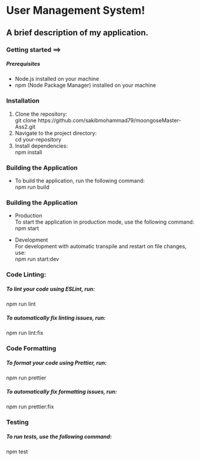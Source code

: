 <h1>User Management System!</h1>
<h2>A brief description of my application.</h2>
<h3>Getting started ==></h3>
<h5>Prerequisites</h5>
<ul>
    <li>Node.js installed on your machine</li>
    <li>npm (Node Package Manager) installed on your machine</li>
</ul>
<h3>Installation</h3>
<ol type="number">
    <li>Clone the repository:<br>
    git clone https://github.com/sakibmohammad79/moongoseMaster-Ass2.git</li>
    <li>Navigate to the project directory:<br>
    cd your-repository</li>
    <li>Install dependencies:<br>
    npm install</li>
</ol>
<h3>Building the Application</h3>
<ul>
    <li>To build the application, run the following command:<br>npm run build</li>
</ul>
<h3>Building the Application</h3>
<ul>
    <li>Production<br>
To start the application in production mode, use the following command:<br>npm start</li>
</ul>
<ul>
    <li>Development<br>
For development with automatic transpile and restart on file changes, use:<br>npm run start:dev</li>
</ul>
<h3>Code Linting:</h3>
<h5>To lint your code using ESLint, run:</h5>
<p>npm run lint</p>
<h5>To automatically fix linting issues, run:</h5>
<p>npm run lint:fix</p>
<h3>Code Formatting</h3>
<h5>To format your code using Prettier, run:</h5>
<p>npm run prettier</p>
<h5>To automatically fix formatting issues, run:</h5>
<p>npm run prettier:fix</p>
<h3>Testing</h3>
<h5>To run tests, use the following command:</h5>
<p>npm test</p>
